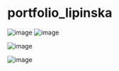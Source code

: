 # portfolio_lipinska

![image](https://user-images.githubusercontent.com/68472545/211220719-99dcfc9f-e68d-4071-9a46-ccf340b2e32b.png)
![image](https://user-images.githubusercontent.com/68472545/211220788-8a884d3f-b680-434f-be79-e23c125a5b5b.png)

![image](https://user-images.githubusercontent.com/68472545/211220765-a8393830-eca7-460f-9b6b-e914a7dff6a2.png)

![image](https://user-images.githubusercontent.com/68472545/211220741-2fa3c354-6e01-426c-b8e7-3ef5a36062d0.png)
